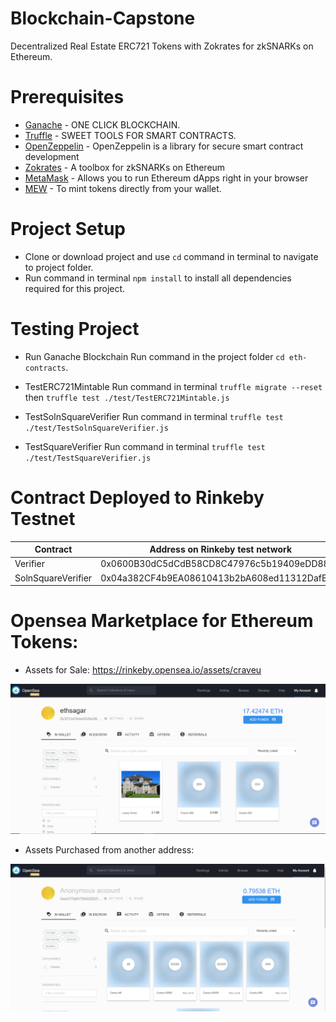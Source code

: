 # Blockchain-Capstone
Decentralized Real Estate ERC721 Tokens with Zokrates for zkSNARKs on Ethereum.

# Prerequisites

- [Ganache] - ONE CLICK BLOCKCHAIN.
- [Truffle] - SWEET TOOLS FOR SMART CONTRACTS.
- [OpenZeppelin] - OpenZeppelin is a library for secure smart contract development
- [Zokrates] - A toolbox for zkSNARKs on Ethereum
- [MetaMask] - Allows you to run Ethereum dApps right in your browser
- [MEW] - To mint tokens directly from your wallet.

# Project Setup
- Clone or download project and use ``cd`` command in terminal to navigate to project folder.
- Run command in terminal ``npm install`` to install all dependencies required for this project.

# Testing Project
- Run Ganache Blockchain
Run command in the project folder ``cd eth-contracts``.

- TestERC721Mintable
Run command in terminal ``truffle migrate --reset`` then ``truffle test ./test/TestERC721Mintable.js``

- TestSolnSquareVerifier
Run command in terminal ``truffle test ./test/TestSolnSquareVerifier.js``

- TestSquareVerifier
Run command in terminal ``truffle test ./test/TestSquareVerifier.js``

# Contract Deployed to Rinkeby Testnet

| Contract             | Address on Rinkeby test network                                    | 
|----------------------|--------------------------------------------------------------------|
| Verifier             | 0x0600B30dC5dCdB58CD8C47976c5b19409eDD88BA                         |
| SolnSquareVerifier   | 0x04a382CF4b9EA08610413b2bA608ed11312DafBc                         |

# Opensea Marketplace for Ethereum Tokens:

- Assets for Sale: https://rinkeby.opensea.io/assets/craveu

![Token Assets](https://github.com/sagaratalatti/Blockchain-Capstone/blob/master/images/OS-sell.png)

- Assets Purchased from another address:

![Tokens Purchased](https://github.com/sagaratalatti/Blockchain-Capstone/blob/master/images/OS-bg.png)

[Ganache]: <https://truffleframework.com/ganache>
[Truffle]: <https://truffleframework.com/>
[OpenZeppelin]: <https://github.com/OpenZeppelin/openzeppelin-solidity>
[Zokrates]: <https://github.com/Zokrates/ZoKrates>
[MetaMask]: <https://metamask.io/>
[MEW]: <https://www.myetherwallet.com/access-my-wallet>

